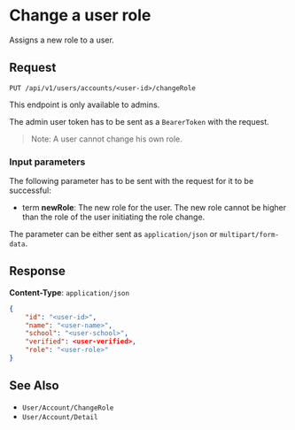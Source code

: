 # Change a user role

Assigns a new role to a user.

## Request

    PUT /api/v1/users/accounts/<user-id>/changeRole

This endpoint is only available to admins.

The admin user token has to be sent as a `BearerToken` with the request.

> Note: A user cannot change his own role.

### Input parameters

The following parameter has to be sent with the request for it to be successful:

- term **newRole**: The new role for the user. The new role cannot be higher than the role of the user initiating the role change.

The parameter can be either sent as `application/json` or `multipart/form-data`.

## Response

**Content-Type**: `application/json`

```json
{
    "id": "<user-id>",
    "name": "<user-name>",
    "school": "<user-school>",
    "verified": <user-verified>,
    "role": "<user-role>"
}
```

## See Also

* ``User/Account/ChangeRole``
* ``User/Account/Detail``
